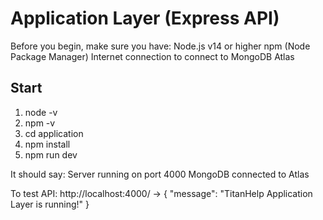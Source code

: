 # Application Layer (Express API)

Before you begin, make sure you have:
Node.js v14 or higher
npm (Node Package Manager)
Internet connection to connect to MongoDB Atlas

## Start

1. node -v
2. npm -v
3. cd application
4. npm install
5. npm run dev

It should say:
Server running on port 4000
MongoDB connected to Atlas

To test API:
http://localhost:4000/
→ { "message": "TitanHelp Application Layer is running!" }

